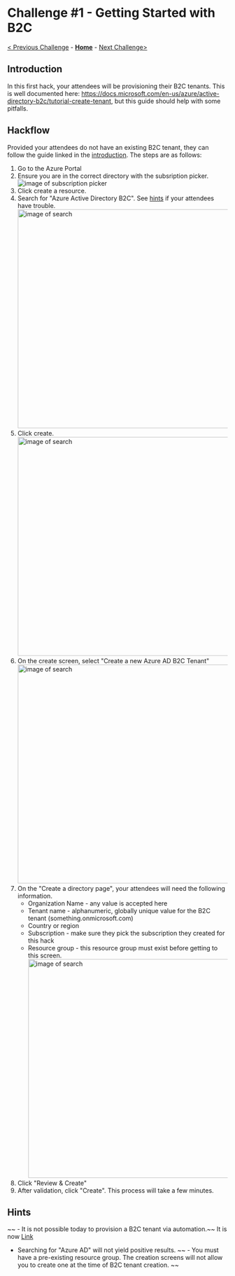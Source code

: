 # Challenge \#1 - Getting Started with B2C

[< Previous Challenge](./00-pre-reqs.md) - **[Home](./README.md)** - [Next Challenge>](./02-susi.md)

## Introduction 

In this first hack, your attendees will be provisioning their B2C tenants. This is well documented here: https://docs.microsoft.com/en-us/azure/active-directory-b2c/tutorial-create-tenant, but this guide should help with some pitfalls.

## Hackflow

Provided your attendees do not have an existing B2C tenant, they can follow the guide linked in the [introduction](#Introduction). The steps are as follows:
1. Go to the Azure Portal
2. Ensure you are in the correct directory with the subsription picker. ![image of subscription picker](../Images/01/portal-01-pick-directory.png)
3. Click create a resource.
4. Search for "Azure Active Directory B2C". See [hints](#Hints) if your attendees have trouble. <br><img src="../Images/01/search.png" alt="image of search" width="500"/>
5. Click create. <br><img src="../Images/01/marketplace.png" alt="image of search" width="500"/>
6. On the create screen, select "Create a new Azure AD B2C Tenant" <br><img src="../Images/01/portal-02-create-tenant.png" alt="image of search" width="500"/>
7. On the "Create a directory page", your attendees will need the following information.
    - Organization Name - any value is accepted here
    - Tenant name - alphanumeric, globally unique value for the B2C tenant (something.onmicrosoft.com)
    - Country or region
    - Subscription - make sure they pick the subscription they created for this hack
    - Resource group - this resource group must exist before getting to this screen. <br><img src="../Images/01/review-and-create-tenant.png" alt="image of search" width="500"/>
8. Click "Review & Create"
9. After validation, click "Create". This process will take a few minutes. 

## Hints

~~ - It is not possible today to provision a B2C tenant via automation.~~ It is now [Link](https://docs.microsoft.com/en-us/rest/api/activedirectory/b2c-tenants/create)
- Searching for "Azure AD" will not yield positive results.
~~ - You must have a pre-existing resource group. The creation screens will not allow you to create one at the time of B2C tenant creation. ~~
